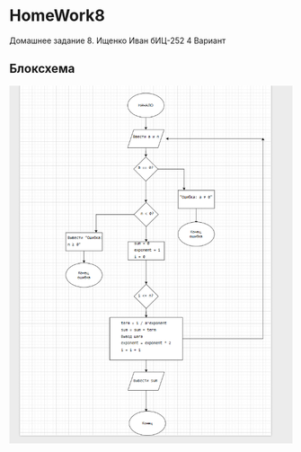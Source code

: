 # HomeWork8
Домашнее задание 8. Ищенко Иван бИЦ-252 4 Вариант
## Блоксхема
![Блок-схема алгоритма](lab_8_schema.png) 
